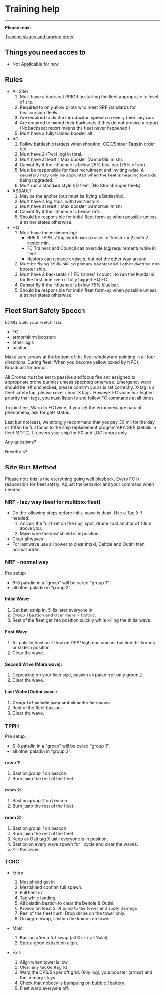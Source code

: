 # Training help

---

**Please read:**

[Training stages and tagging order](/guide/fctraining)

## Things you need acces to

- Not Applicable for now

## Rules

- All Sites
  1. Must have a backseat PRIOR to starting the fleet appropriate to level of site.
  1. Required to only allow pilots who meet SRP standards for beancursion fleets.
  1. Are required to do the introduction speech on every fleet they run.
  1. Are required to hound their backseats if they do not provide a report. (No backseat report means the fleet never happened!)
  1. Must have a fully trained booster alt.
- VG
  1. Follow battleship targets when shooting, CQC/Sniper Tags in order etc.
  1. Must have 2 (Two) logi in total.
  1. Must have at least 1 Max booster (Armor/Skirmish).
  1. Cannot fly if the influence is below 25% blue bar (75% of red).
  1. Must be responsible for fleet recruitment and inviting-wise. A secretary may only be appointed when the fleet is heading towards being upgraded.
  1. Must run a standard style VG fleet. (No Stormbringer fleets)
- ASSAULT
  1. May be the anchor (but must be flying a Battleship).
  1. Must have 4 logistics, with two Nestors.
  1. Must have at least 1 Max booster (Armor/Skirmish)
  1. Cannot fly if the influence is below 75%.
  1. Should be responsible for initial fleet form-up when possible unless a trainer states otherwise.
- HQ
  1. Must have the minimum logi
     - NRF & TPPH: 7 logi worth min (cruiser = 1/nestor = 2) with 2 nestor min.
     - FC Trainers and Council can override logi requirements while in fleet
     - Nestors can replace cruisers, but not the other way around 
  1. Must be flying 1 fully skilled primary booster and 1 other doctrine non booster ship.
  1. Must have 2 backseats / 1 FC trainer/ 1 council to run the Kundalini for the first time even if fully tagged HQ FC.
  1. Cannot fly if the influence is below 75% blue bar.
  1. Should be responsible for initial fleet form-up when possible unless a trainer states otherwise.

## Fleet Start Safety Speech

LOGIs build your watch lists:
- FC
- armor/skirm boosters
- other logis
- bastion

Make sure arrows at the bottom of the fleet window are pointing in all four directions.
During fleet. When you become yellow boxed by NPCs, Broadcast for armor.

All Drones must be set to passive and focus fire and assigned to appropriate drone bunnies unless specified otherwise.
Emergency warp should be left unchecked, please confirm yours is set correctly.
X-tag is a fleet safety tag, please never shoot X tags.
However FC voice has higher priority than tags, you must listen to and follow FC commands at all times.

To join fleet, Warp to FC twice, if you get the error message natural phenomena, ask for gate status.

Last but not least, we strongly recommend that you pay 30 mil for the day or 100m for full focus to the ship replacement program AKA SRP (details in fleet MOTD). It covers your ship for FC and LOGI errors only.

Any questions?

NewBro's?

## Site Run Method

Please note this is the everything going well playbook. Every FC is responsible for fleet safety.
Adjust the behavior and your command when needed.

### NRF - lazy way (best for multibox fleet)

- Do the following steps before initial wave is dead. Use a Tag X if needed:
     1. Anchor the full fleet on the Logi spot, drone boat anchor sit 10km above you.
     1. Make sure the meatshield is in position.
- Clear all waves
- For last wave use all power to clear Intaki, Deltole and Outini then normal order.

### NRF - normal way

Pre setup:
- 6-8 paladin in a "group" will be called "group 1"
- all other paladin in "group 2"

#### Intial Wave:

1. Get battleship in. 5-8s later everyone in.
1. *Group 1* bastion and clear mara > Deltole.
1. Rest of the fleet get into position quickly while killing the initial wave.

#### First Wave:

1. All paladin bastion. If low on DPS/ high npc amount bastion the kronos or slide in position.
2. Clear the wave.

#### Second Wave (Mara wave):

1. Depending on your fleet size, bastion all paladin or only *group 2*.
1. Clear the wave.

#### Last Wabe (Outini wave):

1. *Group 1* of paladin jump and clear the far spawn.
1. Rest of the fleet bastion.
1. Clear the wave.


### TPPH

Pre setup:
- 6-8 paladin in a "group" will be called "group 1".
- all other paladin in "group 2".

#### room 1:

1. Bastion *group 1* on beacon.
1. Burn jump the rest of the fleet.

#### room 2:

1. Bastion *group 2* on beacon.
1. Burn jump the rest of the fleet.

#### room 3:

1. Bastion *group 1* on beacon.
1. Burn jump the rest of the fleet.
1. Keep an Osti tag X until everyone is in position.
1. Bastion on every wave spawn for 1 cycle and clear the waves.
1. Kill the tower.


### TCRC

- Entry:
     1. Meatshield get in.
     1. Meatshield confirm full spawn.
     1. Full fleet in.
     1. Tag while landing.
     1. All paladin bastion to clear the Deltole & Outini.
     1. Kronos (at least 2-3) jump to the tower and apply damage.
     1. Rest of the fleet burn. Drop drone on the tower only.
     1. On aggro swap, bastion the kronos on tower.

- Main:
     1. Bastion after a full swap (all Osti + all Yulai).
     1. Spot a good extraction algin.

- Exit:
     1. Align when tower is low.
     1. Clear any tackle (tag X).
     1. Warp the DPS/Sniper off grid. Only logi, your booster (armor) and the primary stays.
     1. Check that nobody is bumpuing on bubble / battery.
     1. Fleet warp everyone off.